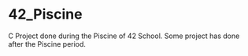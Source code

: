 # 42_Piscine
C Project done during the Piscine of 42 School. Some project has done after the Piscine period.
